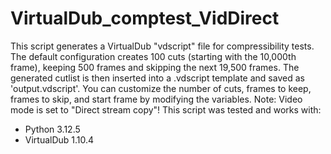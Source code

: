 # VirtualDub_comptest_VidDirect
This script generates a VirtualDub "vdscript" file for compressibility tests.
The default configuration creates 100 cuts (starting with the 10,000th frame), keeping 500 frames and skipping the next 19,500 frames.
The generated cutlist is then inserted into a .vdscript template and saved as 'output.vdscript'.
You can customize the number of cuts, frames to keep, frames to skip, and start frame by modifying the variables.
Note: Video mode is set to "Direct stream copy"!
This script was tested and works with:
- Python 3.12.5    
- VirtualDub 1.10.4